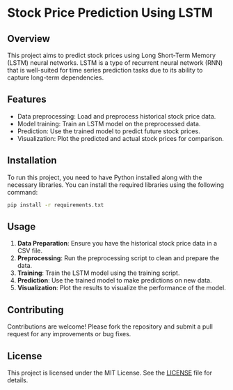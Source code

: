 # Stock Price Prediction Using LSTM

## Overview

This project aims to predict stock prices using Long Short-Term Memory (LSTM) neural networks. LSTM is a type of recurrent neural network (RNN) that is well-suited for time series prediction tasks due to its ability to capture long-term dependencies.

## Features

- Data preprocessing: Load and preprocess historical stock price data.
- Model training: Train an LSTM model on the preprocessed data.
- Prediction: Use the trained model to predict future stock prices.
- Visualization: Plot the predicted and actual stock prices for comparison.

## Installation

To run this project, you need to have Python installed along with the necessary libraries. You can install the required libraries using the following command:

```bash
pip install -r requirements.txt
```

## Usage

1. **Data Preparation**: Ensure you have the historical stock price data in a CSV file.
2. **Preprocessing**: Run the preprocessing script to clean and prepare the data.
3. **Training**: Train the LSTM model using the training script.
4. **Prediction**: Use the trained model to make predictions on new data.
5. **Visualization**: Plot the results to visualize the performance of the model.

## Contributing

Contributions are welcome! Please fork the repository and submit a pull request for any improvements or bug fixes.

## License

This project is licensed under the MIT License. See the [LICENSE](LICENSE) file for details.
